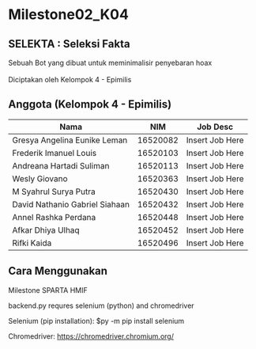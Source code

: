 # Milestone02_K04
## SELEKTA : Seleksi Fakta
Sebuah Bot yang dibuat untuk meminimalisir penyebaran hoax<br><br>
Diciptakan oleh Kelompok 4 - Epimilis

## Anggota (Kelompok 4 - Epimilis)
| Nama               | NIM     | Job Desc  |
|--------------------|---------|-----------|
| Gresya Angelina Eunike Leman | 16520082 | Insert Job Here |
| Frederik Imanuel Louis | 16520103 | Insert Job Here |
| Andreana Hartadi Suliman | 16520113 | Insert Job Here |
| Wesly Giovano | 16520363 | Insert Job Here |
| M Syahrul Surya Putra | 16520430 | Insert Job Here |
| David Nathanio Gabriel Siahaan | 16520432 | Insert Job Here |
| Annel Rashka Perdana | 16520448 | Insert Job Here |
| Afkar Dhiya Ulhaq | 16520452 | Insert Job Here |
| Rifki Kaida | 16520496 | Insert Job Here |

## Cara Menggunakan

Milestone SPARTA HMIF

backend.py requres selenium (python) and chromedriver

Selenium (pip installation): $py -m pip install selenium

Chromedriver: https://chromedriver.chromium.org/